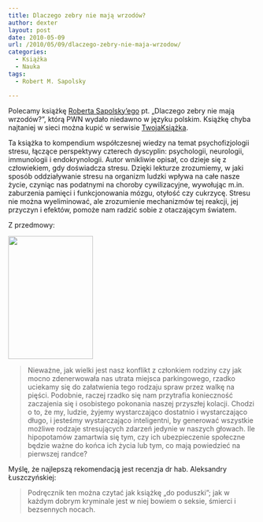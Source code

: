 ```yaml
---
title: Dlaczego zebry nie mają wrzodów?
author: dexter
layout: post
date: 2010-05-09
url: /2010/05/09/dlaczego-zebry-nie-maja-wrzodow/
categories:
  - Książka
  - Nauka
tags:
  - Robert M. Sapolsky

---
```

Polecamy książkę [Roberta Sapolsky&#8217;ego][1] pt. &#8222;Dlaczego zebry nie mają wrzodów?&#8221;, którą PWN wydało niedawno w języku polskim. Książkę chyba najtaniej w sieci można kupić w serwisie [TwojaKsiążka][2].

<!--more-->

Ta książka to kompendium współczesnej wiedzy na temat psychofizjologii stresu, łączące perspektywy czterech dyscyplin: psychologii, neurologii, immunologii i endokrynologii. Autor wnikliwie opisał, co dzieje się z człowiekiem, gdy doświadcza stresu. Dzięki lekturze zrozumiemy, w jaki sposób oddziaływanie stresu na organizm ludzki wpływa na całe nasze życie, czyniąc nas podatnymi na choroby cywilizacyjne, wywołując m.in. zaburzenia pamięci i funkcjonowania mózgu, otyłość czy cukrzycę. Stresu nie można wyeliminować, ale zrozumienie mechanizmów tej reakcji, jej przyczyn i efektów, pomoże nam radzić sobie z otaczającym światem.

Z przedmowy:
  
<img class="alignright size-full wp-image-720" src="http://blog.atopowe.pl/wp-content/uploads/2010/05/4844481.jpg" alt="" width="172" height="250" />

> Nieważne, jak wielki jest nasz konflikt z członkiem rodziny czy jak mocno zdenerwowała nas utrata miejsca parkingowego, rzadko uciekamy się do załatwienia tego rodzaju spraw przez walkę na pięści. Podobnie, raczej rzadko się nam przytrafia konieczność zaczajenia się i osobistego pokonania naszej przyszłej kolacji. Chodzi o to, że my, ludzie, żyjemy wystarczająco dostatnio i wystarczająco długo, i jesteśmy wystarczająco inteligentni, by generować wszystkie możliwe rodzaje stresujących zdarzeń jedynie w naszych głowach. Ile hipopotamów zamartwia się tym, czy ich ubezpieczenie społeczne będzie ważne do końca ich życia lub tym, co mają powiedzieć na pierwszej randce?

Myślę, że najlepszą rekomendacją jest recenzja dr hab. Aleksandry Łuszczyńskiej:

> Podręcznik ten można czytać jak książkę &#8222;do poduszki&#8221;; jak w każdym dobrym kryminale jest w niej bowiem o seksie, śmierci i bezsennych nocach.

 [1]: http://en.wikipedia.org/wiki/Robert_Sapolsky
 [2]: http://www.twojaksiazka.com.pl/x_C_I__P_484448__KZPID_572600.html